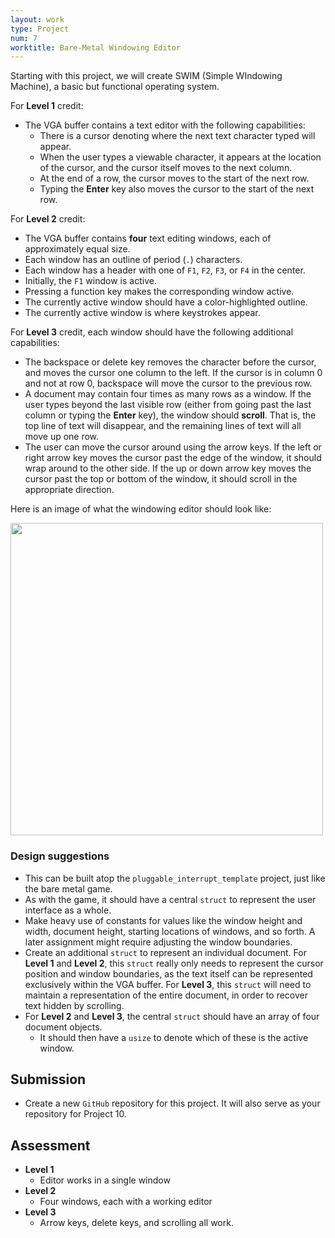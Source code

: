 ```yaml
---
layout: work
type: Project
num: 7
worktitle: Bare-Metal Windowing Editor
---
```


Starting with this project, we will create SWIM (Simple WIndowing Machine), a basic but functional
operating system. 

For **Level 1** credit:
* The VGA buffer contains a text editor with the following capabilities:
  * There is a cursor denoting where the next text character typed will appear.
  * When the user types a viewable character, it appears at the location of the cursor, and the cursor
    itself moves to the next column.
  * At the end of a row, the cursor moves to the start of the next row.
  * Typing the **Enter** key also moves the cursor to the start of the next row.
  
For **Level 2** credit:
* The VGA buffer contains **four** text editing windows, each of approximately equal size.
* Each window has an outline of period (`.`) characters.
* Each window has a header with one of `F1`, `F2`, `F3`, or `F4` in the center.
* Initially, the `F1` window is active.
* Pressing a function key makes the corresponding window active.
* The currently active window should have a color-highlighted outline.
* The currently active window is where keystrokes appear.

For **Level 3** credit, each window should have the following additional capabilities:
* The backspace or delete key removes the character before the cursor, and moves the cursor one column
to the left. If the cursor is in column 0 and not at row 0, backspace will move the cursor to the previous row.
* A document may contain four times as many rows as a window. If the user types beyond the last visible row
(either from going past the last column or typing the **Enter** key), the window should **scroll**. That is, the
top line of text will disappear, and the remaining lines of text will all move up one row.
* The user can move the cursor around using the arrow keys. If the left or right arrow key moves the cursor past
the edge of the window, it should wrap around to the other side. If the up or down arrow key moves the cursor 
past the top or bottom of the window, it should scroll in the appropriate direction.

Here is an image of what the windowing editor should look like:

<img src="https://hendrix-cs.github.io/csci320/assets/images/swim_part_1_4_windows.png" width=500>

### Design suggestions
* This can be built atop the `pluggable_interrupt_template` project, just like the bare metal game.
* As with the game, it should have a central `struct` to represent the user interface as a whole.
* Make heavy use of constants for values like the window height and width, document height, starting locations
of windows, and so forth. A later assignment might require adjusting the window boundaries.
* Create an additional `struct` to represent an individual document. For **Level 1** and **Level 2**, this 
`struct` really only needs to represent the cursor position and window boundaries, as the text itself can be 
represented exclusively within the VGA buffer. For **Level 3**, this `struct` will need to maintain a 
representation of the entire document, in order to recover text hidden by scrolling.
* For **Level 2** and **Level 3**, the central `struct` should have an array of four document objects.
  * It should then have a `usize` to denote which of these is the active window.

## Submission
* Create a new `GitHub` repository for this project. It will also serve as your repository for Project 10.

## Assessment
* **Level 1**
  * Editor works in a single window
* **Level 2**
  * Four windows, each with a working editor
* **Level 3**
  * Arrow keys, delete keys, and scrolling all work.
